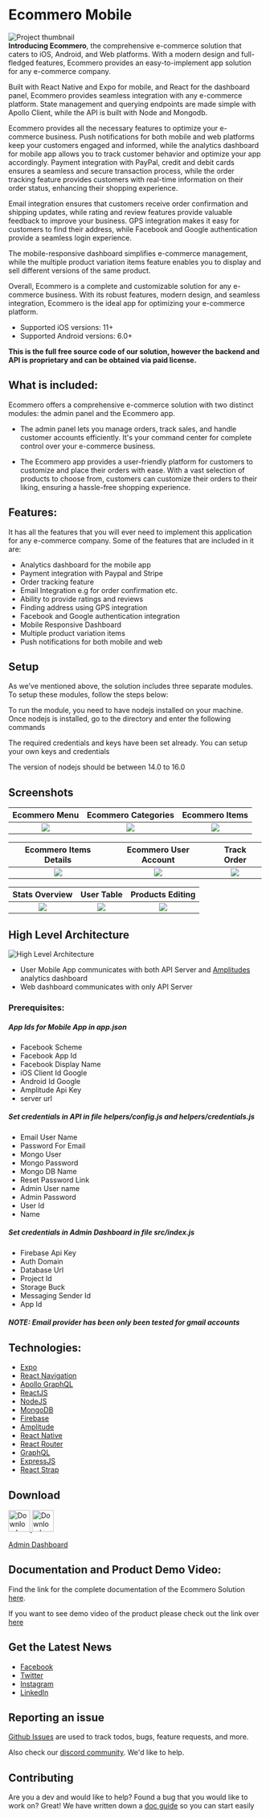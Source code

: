# Ecommero Mobile

![Project thumbnail](./contributingGuides/thumbnail.png)
<br/><b>Introducing Ecommero</b>, the comprehensive e-commerce solution that caters to iOS, Android, and Web platforms. With a modern design and full-fledged features, Ecommero provides an easy-to-implement app solution for any e-commerce company.

Built with React Native and Expo for mobile, and React for the dashboard panel, Ecommero provides seamless integration with any e-commerce platform. State management and querying endpoints are made simple with Apollo Client, while the API is built with Node and Mongodb.

Ecommero provides all the necessary features to optimize your e-commerce business. Push notifications for both mobile and web platforms keep your customers engaged and informed, while the analytics dashboard for mobile app allows you to track customer behavior and optimize your app accordingly. Payment integration with PayPal, credit and debit cards ensures a seamless and secure transaction process, while the order tracking feature provides customers with real-time information on their order status, enhancing their shopping experience.

Email integration ensures that customers receive order confirmation and shipping updates, while rating and review features provide valuable feedback to improve your business. GPS integration makes it easy for customers to find their address, while Facebook and Google authentication provide a seamless login experience.

The mobile-responsive dashboard simplifies e-commerce management, while the multiple product variation items feature enables you to display and sell different versions of the same product.

Overall, Ecommero is a complete and customizable solution for any e-commerce business. With its robust features, modern design, and seamless integration, Ecommero is the ideal app for optimizing your e-commerce platform.

- Supported iOS versions: 11+
- Supported Android versions: 6.0+

<b>This is the full free source code of our solution, however the backend and API is proprietary and can be obtained via paid license.</b>

## What is included:

Ecommero offers a comprehensive e-commerce solution with two distinct modules: the admin panel and the Ecommero app.

- The admin panel lets you manage orders, track sales, and handle customer accounts efficiently. It's your command center for complete control over your e-commerce business.

- The Ecommero app provides a user-friendly platform for customers to customize and place their orders with ease. With a vast selection of products to choose from, customers can customize their orders to their liking, ensuring a hassle-free shopping experience.

## Features:

It has all the features that you will ever need to implement this application for any e-commerce company. Some of the features that are included in it are:

- Analytics dashboard for the mobile app
- Payment integration with Paypal and Stripe
- Order tracking feature
- Email Integration e.g for order confirmation etc.
- Ability to provide ratings and reviews
- Finding address using GPS integration
- Facebook and Google authentication integration
- Mobile Responsive Dashboard
- Multiple product variation items
- Push notifications for both mobile and web

## Setup

As we’ve mentioned above, the solution includes three separate modules. To setup these modules, follow the steps below:

To run the module, you need to have nodejs installed on your machine. Once nodejs is installed, go to the directory and enter the following commands

The required credentials and keys have been set already. You can setup your own keys and credentials

The version of nodejs should be between 14.0 to 16.0

## Screenshots

|                     Ecommero Menu                     |                  Ecommero Categories                  |                    Ecommero Items                     |
| :---------------------------------------------------: | :---------------------------------------------------: | :---------------------------------------------------: |
| ![](./contributingGuides/screenshots/customer11.jpeg) | ![](./contributingGuides/screenshots/customer22.jpeg) | ![](./contributingGuides/screenshots/customer33.jpeg) |

|               Ecommero Items Details               |               Ecommero User Account                |                    Track Order                     |
| :------------------------------------------------: | :------------------------------------------------: | :------------------------------------------------: |
| ![](./contributingGuides/screenshots/rider11.jpeg) | ![](./contributingGuides/screenshots/rider22.jpeg) | ![](./contributingGuides/screenshots/rider33.jpeg) |

|                 Stats Overview                 |                   User Table                   |                Products Editing                |
| :--------------------------------------------: | :--------------------------------------------: | :--------------------------------------------: |
| ![](./contributingGuides/screenshots/eco1.png) | ![](./contributingGuides/screenshots/eco2.png) | ![](./contributingGuides/screenshots/eco3.png) |

## High Level Architecture

![High Level Architecture](./contributingGuides/screenshots/architecture.png)

- User Mobile App communicates with both API Server and [Amplitudes](https://amplitude.com/) analytics dashboard
- Web dashboard communicates with only API Server

### Prerequisites:

##### App Ids for Mobile App in app.json

- Facebook Scheme
- Facebook App Id
- Facebook Display Name
- iOS Client Id Google
- Android Id Google
- Amplitude Api Key
- server url

##### Set credentials in API in file helpers/config.js and helpers/credentials.js

- Email User Name
- Password For Email
- Mongo User
- Mongo Password
- Mongo DB Name
- Reset Password Link
- Admin User name
- Admin Password
- User Id
- Name

##### Set credentials in Admin Dashboard in file src/index.js

- Firebase Api Key
- Auth Domain
- Database Url
- Project Id
- Storage Buck
- Messaging Sender Id
- App Id

##### NOTE: Email provider has been only been tested for gmail accounts

## Technologies:

- [Expo](https://expo.dev/)
- [React Navigation](https://reactnavigation.org/)
- [Apollo GraphQL](https://www.apollographql.com/)
- [ReactJS](https://reactjs.org/)
- [NodeJS](https://nodejs.org/en/)
- [MongoDB](https://www.mongodb.com/)
- [Firebase](https://firebase.google.com/)
- [Amplitude](https://amplitude.com/)
- [React Native](https://reactnative.dev/)
- [React Router](https://reactrouter.com/)
- [GraphQL](https://graphql.org/)
- [ExpressJS](https://expressjs.com/)
- [React Strap](https://reactstrap.github.io/)

## Download

<a href="https://play.google.com/store/apps/details?id=com.ecommero.app">
  <img alt="Download on Google Play" src="https://play.google.com/intl/en_us/badges/images/badge_new.png" height=43>
</a>
<a href="https://apps.apple.com/pk/app/ecommero/id1529112897">
  <img alt="Download on App Store" src="https://user-images.githubusercontent.com/7317008/43209852-4ca39622-904b-11e8-8ce1-cdc3aee76ae9.png" height=43>
</a>

[Admin Dashboard](http://ecommero.ninjascode.com/)

## Documentation and Product Demo Video:

Find the link for the complete documentation of the Ecommero Solution [here](https://e-commero.gitbook.io/ecommero/).

If you want to see demo video of the product please check out the link over [here](https://www.youtube.com/watch?v=qlp4L-boFMY&t=9s)

## Get the Latest News

- [Facebook](https://www.facebook.com/ninjascodeofficial)
- [Twitter](https://twitter.com/ninjascode1)
- [Instagram](https://www.instagram.com/ninjascodeofficial/)
- [LinkedIn](https://www.linkedin.com/company/14512538)

## Reporting an issue

[Github Issues](https://github.com/Ninjas-Code-official/shopping-cart/issues) are used to track todos, bugs, feature requests, and more.

Also check our [discord community](https://discord.gg/ef6PT6ZH). We'd like to help.

## Contributing

Are you a dev and would like to help? Found a bug that you would like to work on? Great! We have written down a [doc guide](https://e-commero.gitbook.io/ecommero/) so you can start easily
